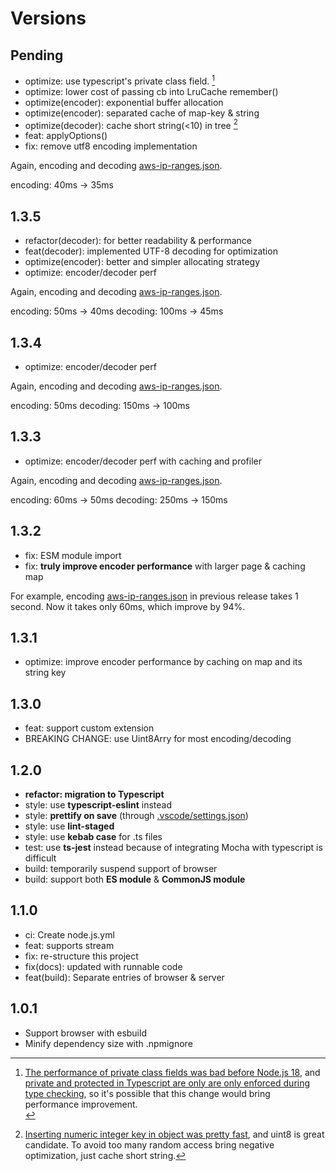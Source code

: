 # Versions

## Pending

- optimize: use typescript's private class field. [^1]
- optimize: lower cost of passing cb into LruCache remember()
- optimize(encoder): exponential buffer allocation
- optimize(encoder): separated cache of map-key & string
- optimize(decoder): cache short string(<10) in tree [^2]
- feat: applyOptions()
- fix: remove utf8 encoding implementation

Again, encoding and decoding [aws-ip-ranges.json](test/dataset/aws-ip-ranges.json).

encoding: 40ms -> 35ms

[^1]: [The performance of private class fields was bad before Node.js 18](https://v8.dev/blog/faster-class-features), and [private and protected in Typescript are only are only enforced during type checking](https://www.typescriptlang.org/docs/handbook/2/classes.html#caveats), so it's possible that this change would bring performance improvement.<br>
[^2]: [Inserting numeric integer key in object was pretty fast](https://github.com/artyomliou/benchmark-js-object-addition), and uint8 is great candidate. To avoid too many random access bring negative optimization, just cache short string.

## 1.3.5

- refactor(decoder): for better readability & performance
- feat(decoder): implemented UTF-8 decoding for optimization
- optimize(encoder): better and simpler allocating strategy
- optimize: encoder/decoder perf

Again, encoding and decoding [aws-ip-ranges.json](test/dataset/aws-ip-ranges.json).

encoding: 50ms -> 40ms
decoding: 100ms -> 45ms

## 1.3.4

- optimize: encoder/decoder perf

Again, encoding and decoding [aws-ip-ranges.json](test/dataset/aws-ip-ranges.json).

encoding: 50ms
decoding: 150ms -> 100ms

## 1.3.3

- optimize: encoder/decoder perf with caching and profiler

Again, encoding and decoding [aws-ip-ranges.json](test/dataset/aws-ip-ranges.json).

encoding: 60ms -> 50ms
decoding: 250ms -> 150ms

## 1.3.2

- fix: ESM module import
- fix: **truly improve encoder performance** with larger page & caching map

For example, encoding [aws-ip-ranges.json](test/dataset/aws-ip-ranges.json) in previous release takes 1 second.
Now it takes only 60ms, which improve by 94%.

## 1.3.1

- optimize: improve encoder performance by caching on map and its string key

## 1.3.0

- feat: support custom extension
- BREAKING CHANGE: use Uint8Arry for most encoding/decoding

## 1.2.0

- **refactor: migration to Typescript**
- style: use **typescript-eslint** instead
- style: **prettify on save** (through [.vscode/settings.json](.vscode/settings.json))
- style: use **lint-staged**
- style: use **kebab case** for .ts files
- test: use **ts-jest** instead because of integrating Mocha with typescript is difficult
- build: temporarily suspend support of browser
- build: support both **ES module** & **CommonJS module**

## 1.1.0

- ci: Create node.js.yml
- feat: supports stream
- fix: re-structure this project
- fix(docs): updated with runnable code
- feat(build): Separate entries of browser & server

## 1.0.1

- Support browser with esbuild
- Minify dependency size with .npmignore
